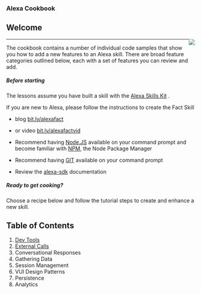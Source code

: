 ### Alexa Cookbook
## Welcome
<img style="float: right;" src="https://s3.amazonaws.com/alexa-hackathon/iotweb/img/alexa.png">
<hr />

The cookbook contains a number of individual code samples that show you how to add a new features to an Alexa skill.
There are broad feature categories outlined below, each with a set of features you can review and add.

##### Before starting
The lessons assume you have built a skill with the [Alexa Skills Kit](https://developer.amazon.com/ask) .

If you are new to Alexa, please follow the instructions to create the Fact Skill
* blog [bit.ly/alexafact](bit.ly/alexafact)
* or video [bit.ly/alexafactvid](bit.ly/alexafactvid)

* Recommend having [Node.JS](https://nodejs.org/en/) available on your command prompt and become familiar with [NPM](https://www.npmjs.com), the Node Package Manager
* Recommend having [GIT](http://www.git.com) available on your command prompt
* Review the [alexa-sdk](https://www.npmjs.com/package/alexa-sdk) documentation

##### Ready to get cooking?

Choose a recipe below and follow the tutorial steps to create and enhance a new skill.
## Table of Contents

1. [Dev Tools](DevTools)
2. [External Calls](ExternalCalls)
3. Conversational Responses
4. Gathering Data
5. Session Management
6. VUI Design Patterns
7. Persistence
8. Analytics
